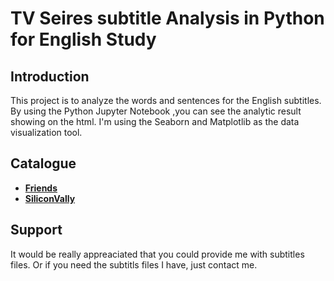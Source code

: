 # TV Seires subtitle Analysis in Python for English Study

## Introduction
This project is to analyze the words and sentences for the English subtitles. By using the Python Jupyter Notebook ,you can see the analytic result showing on the html. I'm using the Seaborn and Matplotlib as the data visualization tool.

## Catalogue

- [ **Friends**](Friends/data_display.ipynb)
- [ **SiliconVally**](SiliconValley/data_display.ipynb)

## Support

It would be really appreaciated that you could provide me with subtitles files. Or if you need the subtitls files I have, just contact me.
